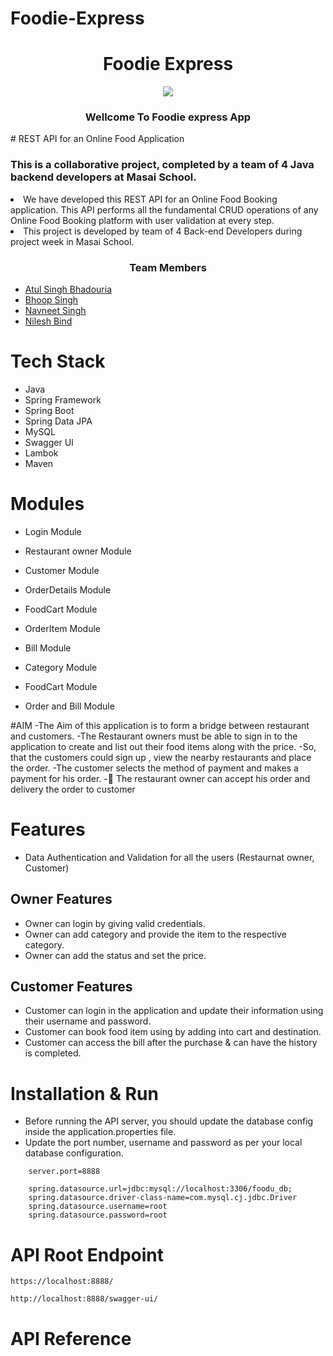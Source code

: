 # Foodie-Express


<h1 align=center>Foodie Express</h1>
<div align=center><img  src="./Logo/Foodu.png"></div>
<h3 align=center>  Wellcome To Foodie express App </h3>
# REST API for an Online Food Application

### This is a collaborative project, completed by a team of 4 Java backend developers at Masai School.

<li>We have developed this REST API for an Online Food Booking application. This API performs
  all the fundamental CRUD operations of any Online Food Booking platform with user validation at every step.</li>
<li>This project is developed by team of 4 Back-end Developers during project week in Masai School.</li>
 
<h3 align=center>  Team Members </h3>

- [Atul Singh Bhadouria](https://github.com/Satyajit0007)
- [Bhoop Singh](https://github.com/Divya1327)
- [Navneet Singh](https://github.com/Aasimsyed97)
- [Nilesh Bind](https://github.com/piyushfromit)


# Tech Stack
- Java
- Spring Framework
- Spring Boot
- Spring Data JPA
- MySQL
- Swagger UI
- Lambok
- Maven

# Modules

- Login Module
- Restaurant owner Module
- Customer Module
- OrderDetails Module
- FoodCart Module
- OrderItem Module
- Bill Module

- Category Module
- FoodCart Module
- Order and Bill Module

#AIM
-The Aim of this application is to form a bridge between restaurant and customers.
-The Restaurant owners must be able to sign in to the application to create and list out their food items along with the price.
-So, that the customers could sign up , view the nearby restaurants and place the order.
-The customer selects the method of payment and makes a payment for his order.
-	The restaurant owner can accept his order and delivery the order to customer


# Features

- Data Authentication and Validation for all the users (Restaurnat owner, Customer)

## Owner Features
- Owner can login by giving valid credentials.
- Owner can add category and provide the item to the respective category. 
- Owner can add the status and set the price.


## Customer Features
- Customer can login in the application and update their information using their username and password.
- Customer can book food item using by adding into cart and destination.
- Customer can access the bill after the purchase & can have the history is completed.


# Installation & Run
 - Before running the API server, you should update the database config inside the application.properties file.
- Update the port number, username and password as per your local database configuration.

```
    server.port=8888

    spring.datasource.url=jdbc:mysql://localhost:3306/foodu_db;
    spring.datasource.driver-class-name=com.mysql.cj.jdbc.Driver
    spring.datasource.username=root
    spring.datasource.password=root
```

# API Root Endpoint
```
https://localhost:8888/
```
```
http://localhost:8888/swagger-ui/
```
# API Reference
